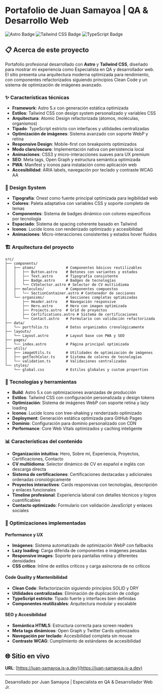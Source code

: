 # Portafolio de Juan Samayoa | QA & Desarrollo Web

![Astro Badge](https://img.shields.io/badge/Astro-BC52EE?logo=astro&logoColor=fff&style=flat)
![Tailwind CSS Badge](https://img.shields.io/badge/Tailwind_CSS-38B2AC?style=flat&logo=tailwind-css&logoColor=white)
![TypeScript Badge](https://img.shields.io/badge/TypeScript-007ACC?style=flat&logo=typescript&logoColor=white)

## 📋 Acerca de este proyecto

Portafolio profesional desarrollado con **Astro** y **Tailwind CSS**, diseñado para mostrar mi experiencia como Especialista en QA y desarrollador web. El sitio presenta una arquitectura moderna optimizada para rendimiento, con componentes refactorizados siguiendo principios Clean Code y un sistema de optimización de imágenes avanzado.

### ✨ Características técnicas

- **Framework**: Astro 5.x con generación estática optimizada
- **Estilos**: Tailwind CSS con design system personalizado y variables CSS
- **Arquitectura**: Atomic Design refactorizada (átomos, moléculas, organismos)
- **Tipado**: TypeScript estricto con interfaces y utilidades centralizadas
- **Optimización de imágenes**: Sistema avanzado con soporte WebP y retina
- **Responsive Design**: Mobile-first con breakpoints optimizados
- **Modo claro/oscuro**: Implementación nativa con persistencia local
- **Animaciones**: CSS3 y micro-interacciones suaves para UX premium
- **SEO**: Meta tags, Open Graph y estructura semántica optimizada
- **PWA**: Manifest y iconos para instalación como aplicación web
- **Accesibilidad**: ARIA labels, navegación por teclado y contraste WCAG AA

### 🎨 Design System

- **Tipografía**: Onest como fuente principal optimizada para legibilidad web
- **Colores**: Paleta adaptativa con variables CSS y soporte completo de temas
- **Componentes**: Sistema de badges dinámico con colores específicos por tecnología
- **Espaciado**: Sistema de spacing coherente basado en Tailwind
- **Iconos**: Lucide Icons con renderizado optimizado y accesibilidad
- **Animaciones**: Micro-interacciones consistentes y estados hover fluidos

### 🏗️ Arquitectura del proyecto

```
src/
├── components/
│   ├── atoms/              # Componentes básicos reutilizables
│   │   ├── Button.astro    # Botones con variantes y estados
│   │   ├── Text.astro      # Tipografía consistente
│   │   ├── Badge.astro     # Badges de tecnologías
│   │   └── CVSelector.astro # Selector de CV multiidioma
│   ├── molecules/          # Componentes compuestos
│   │   └── SectionContainer.astro # Contenedor de secciones
│   └── organisms/          # Secciones completas optimizadas
│       ├── Header.astro    # Navegación responsive
│       ├── Hero.astro      # Hero con imagen optimizada
│       ├── Projects.astro  # Grid de proyectos
│       ├── Certifications.astro # Sistema de certificaciones
│       └── Contact.astro   # Formulario con validación refactorizada
├── data/
│   └── portfolio.ts        # Datos organizados cronológicamente
├── layouts/
│   └── Layout.astro        # Layout base con PWA y SEO
├── pages/
│   └── index.astro         # Página principal optimizada
├── utils/
│   ├── imageUtils.ts       # Utilidades de optimización de imágenes
│   ├── getTechColor.ts     # Sistema de colores de tecnologías
│   └── validation.ts       # Validaciones centralizadas
└── styles/
    └── global.css          # Estilos globales y custom properties
```

### 🚀 Tecnologías y herramientas

- **Build**: Astro 5.x con optimizaciones avanzadas de producción
- **Estilos**: Tailwind CSS con configuración personalizada y design tokens
- **Optimización**: Sistema de imágenes WebP con soporte retina y lazy loading
- **Iconos**: Lucide Icons con tree-shaking y renderizado optimizado
- **Deployment**: Generación estática optimizada para GitHub Pages
- **Dominio**: Configuración para dominio personalizado con CDN
- **Performance**: Core Web Vitals optimizados y caching inteligente

### 📊 Características del contenido

- **Organización intuitiva**: Hero, Sobre mí, Experiencia, Proyectos, Certificaciones, Contacto
- **CV multiidioma**: Selector dinámico de CV en español e inglés con descarga directa
- **Sistema de certificaciones**: Certificaciones destacadas y adicionales ordenadas cronológicamente
- **Proyectos interactivos**: Cards responsivas con tecnologías, descripción y enlaces funcionales
- **Timeline profesional**: Experiencia laboral con detalles técnicos y logros cuantificables
- **Contacto optimizado**: Formulario con validación JavaScript y enlaces sociales

### 🔧 Optimizaciones implementadas

#### Performance y UX
- **Imágenes**: Sistema automatizado de optimización WebP con fallbacks
- **Lazy loading**: Carga diferida de componentes e imágenes pesadas
- **Responsive images**: Soporte para pantallas retina y diferentes densidades
- **CSS crítico**: Inline de estilos críticos y carga asíncrona de no críticos

#### Code Quality y Mantenibilidad
- **Clean Code**: Refactorización siguiendo principios SOLID y DRY
- **Utilidades centralizadas**: Eliminación de duplicación de código
- **TypeScript estricto**: Tipado fuerte y interfaces bien definidas
- **Componentes reutilizables**: Arquitectura modular y escalable

#### SEO y Accesibilidad
- **Semántica HTML5**: Estructura correcta para screen readers
- **Meta tags dinámicos**: Open Graph y Twitter Cards optimizados
- **Navegación por teclado**: Accesibilidad completa sin mouse
- **Contraste WCAG**: Cumplimiento de estándares de accesibilidad

## 🌐 Sitio en vivo

**URL**: [https://juan-samayoa.is-a.dev](https://juan-samayoa.is-a.dev)

---

Desarrollado por Juan Samayoa | Especialista en QA & Desarrollador Web Jr.
